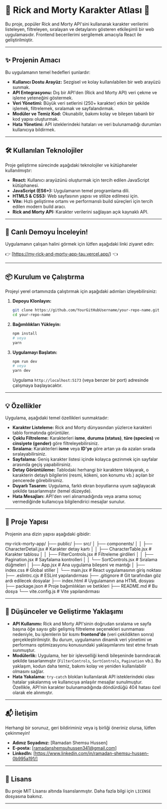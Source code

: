 # 🌌 Rick and Morty Karakter Atlası 🚀

Bu proje, popüler Rick and Morty API'sini kullanarak karakter verilerini listeleyen, filtreleyen, sıralayan ve detaylarını gösteren etkileşimli bir web uygulamasıdır. Frontend becerilerimi sergilemek amacıyla React ile geliştirilmiştir.

---

## ✨ Projenin Amacı

Bu uygulamanın temel hedefleri şunlardır:

*   **Kullanıcı Dostu Arayüz:** Sezgisel ve kolay kullanılabilen bir web arayüzü sunmak.
*   **API Entegrasyonu:** Dış bir API'den (Rick and Morty API) veri çekme ve işleme yeteneğini göstermek.
*   **Veri Yönetimi:** Büyük veri setlerini (250+ karakter) etkin bir şekilde işlemek, filtrelemek, sıralamak ve sayfalandırmak.
*   **Modüler ve Temiz Kod:** Okunabilir, bakımı kolay ve bileşen tabanlı bir kod yapısı oluşturmak.
*   **Hata Yönetimi:** API isteklerindeki hataları ve veri bulunamadığı durumları kullanıcıya bildirmek.

---

## 🛠️ Kullanılan Teknolojiler

Proje geliştirme sürecinde aşağıdaki teknolojiler ve kütüphaneler kullanılmıştır:

*   **React:** Kullanıcı arayüzünü oluşturmak için tercih edilen JavaScript kütüphanesi.
*   **JavaScript (ES6+):** Uygulamanın temel programlama dili.
*   **HTML5 & CSS3:** Web sayfasının yapısı ve stilize edilmesi için.
*   **Vite:** Hızlı geliştirme ortamı ve performanslı build süreçleri için tercih edilen modern build aracı.
*   **Rick and Morty API:** Karakter verilerini sağlayan açık kaynaklı API.

---

## 🚀 Canlı Demoyu İnceleyin!

Uygulamanın çalışan halini görmek için lütfen aşağıdaki linki ziyaret edin:

👉 [https://my-rick-and-morty-app-tau.vercel.app/) 👈

---

## 📦 Kurulum ve Çalıştırma

Projeyi yerel ortamınızda çalıştırmak için aşağıdaki adımları izleyebilirsiniz:

1.  **Depoyu Klonlayın:**
    ```bash
    git clone https://github.com/YourGitHubUsername/your-repo-name.git
    cd your-repo-name
    ```

2.  **Bağımlılıkları Yükleyin:**
    ```bash
    npm install
    # veya
    yarn
    ```

3.  **Uygulamayı Başlatın:**
    ```bash
    npm run dev
    # veya
    yarn dev
    ```

    Uygulama `http://localhost:5173` (veya benzer bir port) adresinde çalışmaya başlayacaktır.

---

## 💡 Özellikler

Uygulama, aşağıdaki temel özellikleri sunmaktadır:

*   **Karakter Listeleme:** Rick and Morty dünyasından yüzlerce karakteri tablo formatında görüntüler.
*   **Çoklu Filtreleme:** Karakterleri **isme**, **duruma (status)**, **türe (species)** ve **cinsiyete (gender)** göre filtreleyebilirsiniz.
*   **Sıralama:** Karakterleri **isme** veya **ID'ye** göre artan ya da azalan sırada sıralayabilirsiniz.
*   **Sayfalama:** Geniş karakter listesi içinde kolayca gezinmek için sayfalar arasında geçiş yapabilirsiniz.
*   **Detay Görüntüleme:** Tablodaki herhangi bir karaktere tıklayarak, o karakterin detaylı bilgilerini (resmi, kökeni, son konumu vb.) açılan bir pencerede görebilirsiniz.
*   **Duyarlı Tasarım:** Uygulama, farklı ekran boyutlarına uyum sağlayacak şekilde tasarlanmıştır (temel düzeyde).
*   **Hata Mesajları:** API'den veri alınamadığında veya arama sonuç vermediğinde kullanıcıya bilgilendirici mesajlar sunulur.

---

## 📂 Proje Yapısı

Projenin ana dizin yapısı aşağıdaki gibidir:

my-rick-morty-app/
├── public/
├── src/
│   ├── components/
│   │   ├── CharacterDetail.jsx   # Karakter detay kartı
│   │   ├── CharacterTable.jsx    # Karakter tablosu
│   │   ├── FilterControls.jsx    # Filtreleme girdileri
│   │   ├── Pagination.jsx        # Sayfalama kontrolleri
│   │   └── SortControls.jsx      # Sıralama düğmeleri
│   ├── App.jsx                   # Ana uygulama bileşeni ve mantığı
│   ├── index.css                 # Global stiller
│   └── main.jsx                  # React uygulamasının giriş noktası
├── .eslintrc.cjs                 # ESLint yapılandırması
├── .gitignore                    # Git tarafından göz ardı edilecek dosyalar
├── index.html                    # Uygulamanın ana HTML dosyası
├── package.json                  # Proje bağımlılıkları ve betikleri
├── README.md                     # Bu dosya
└── vite.config.js                # Vite yapılandırması

---

## 💭 Düşünceler ve Geliştirme Yaklaşımı

*   **API Kullanımı:** Rick and Morty API'sinin doğrudan sıralama ve sayfa başına öğe sayısı gibi gelişmiş filtreleme seçenekleri sunmaması nedeniyle, bu işlemlerin bir kısmı **frontend'de** (veri çekildikten sonra) gerçekleştirilmiştir. Bu durum, uygulamanın dinamik veri yönetimi ve performans optimizasyonu konusundaki yaklaşımlarımı test etme fırsatı sunmuştur.
*   **Modülerlik:** Uygulama, her bir işlevselliği kendi bileşeninde barındıracak şekilde tasarlanmıştır (`FilterControls`, `SortControls`, `Pagination` vb.). Bu yaklaşım, kodun daha temiz, bakımı kolay ve yeniden kullanılabilir olmasını sağlar.
*   **Hata Yakalama:** `try-catch` blokları kullanılarak API isteklerindeki olası hatalar yakalanmış ve kullanıcıya anlaşılır mesajlar sunulmuştur. Özellikle, API'nin karakter bulunamadığında döndürdüğü 404 hatası özel olarak ele alınmıştır.

---

## 📬 İletişim

Herhangi bir sorunuz, geri bildiriminiz veya iş birliği öneriniz olursa, lütfen çekinmeyin!

*   **Adınız Soyadınız:** \[Ramadan Shemsu Hussen]
*   **E-posta:** \[ramadanshemsuhussen341@gmail.com]
*   **LinkedIn:** [https://www.linkedin.com/in/ramadan-shemsu-hussen-0b995a191/]

---

## 📜 Lisans

Bu proje MIT Lisansı altında lisanslanmıştır. Daha fazla bilgi için `LICENSE` dosyasına bakınız.

---
